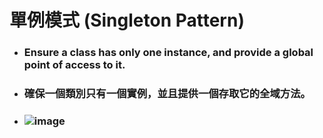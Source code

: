 單例模式 (Singleton Pattern)
=====
* ### Ensure a class has only one instance, and provide a global point of access to it.
* ### 確保一個類別只有一個實例，並且提供一個存取它的全域方法。
* ### ![image](https://gitlab.com/ChiangWei/main/-/raw/master/DesignPatterns/Python/%E5%96%AE%E4%BE%8B%E6%A8%A1%E5%BC%8F%20(Singleton%20Pattern)/%E5%96%AE%E4%BE%8B%E6%A8%A1%E5%BC%8F.jpg)
